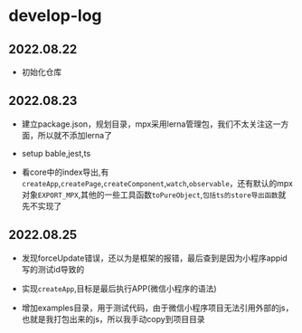 # develop-log

## 2022.08.22

* 初始化仓库

## 2022.08.23

* 建立package.json，规划目录，mpx采用lerna管理包，我们不太关注这一方面，所以就不添加lerna了

* setup bable,jest,ts

* 看core中的index导出,有`createApp`,`createPage`,`createComponent`,`watch`,`observable`，还有默认的mpx对象`EXPORT_MPX`,其他的一些工具函数`toPureObject`,`包括ts的store导出函数`就先不实现了

## 2022.08.25

* 发现forceUpdate错误，还以为是框架的报错，最后查到是因为小程序appid写的测试id导致的

* 实现`createApp`,目标是最后执行APP(微信小程序的语法)

* 增加examples目录，用于测试代码，由于微信小程序项目无法引用外部的js，也就是我打包出来的js，所以我手动copy到项目目录
